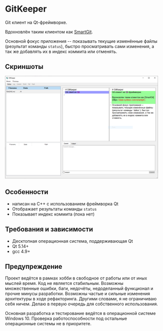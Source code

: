 # GitKeeper
Git клиент на Qt-фреймворке.

Вдохновлён таким клиентом как [SmartGit](https://www.syntevo.com/smartgit/).

Основной фокус приложения -- показывать текущие изменённые файлы (результат команды `status`), быстро просматривать сами изменения, а так же добавлять их в индекс коммита или отменять.



## Скриншоты

![Window](docs/screenshot.png)



## Особенности

* написан на C++ с использованием фреймворка Qt
* Отображает результаты команды `status`
* Показывает индекс коммита (пока нет)



## Требования и зависимости

* Десктопная операционная система, поддерживающая Qt
* Qt 5.14+
* gcc 4.9+



## Предупреждение

Проект ведётся в рамках хобби в свободное от работы или от иных мыслей время. Код не является стабильным. Возможны множественные ошибки, баги, недочёты, недоделанный функционал и прочие минусы разработки. Возможны частые и сильные изменения архитектуры в ходе рефакторинга. Другими словами, я не ограничиваю себя ничем. Делаю в первую очередь для собственного использования.

Основная разработка и тестирование ведётся в операционной системе Windows 10. Проверка работоспособности под остальные операционные системы не в приоритете.